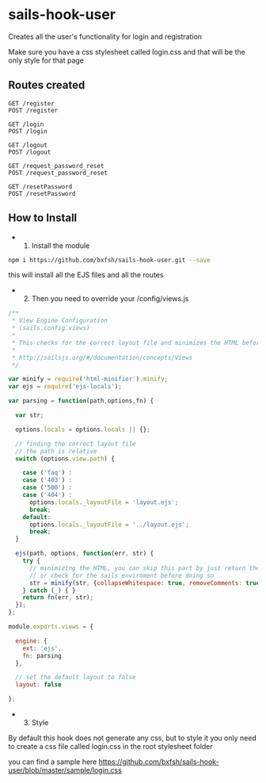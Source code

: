 # sails-hook-user

Creates all the user's functionality for login and registration

Make sure you have a css stylesheet called login.css and that will be the only style for that page

## Routes created
```
GET /register
POST /register

GET /login
POST /login

GET /logout
POST /logout

GET /request_password_reset
POST /request_password_reset

GET /resetPassword
POST /resetPassword
```

## How to Install

* 1) Install the module

```bash
npm i https://github.com/bxfsh/sails-hook-user.git --save
```
this will install all the EJS files and all the routes 

* 2) Then you need to override your /config/views.js

```javascript
/**
 * View Engine Configuration
 * (sails.config.views)
 *
 * This checks for the correct layout file and minimizes the HTML before sending to the front end
 *
 * http://sailsjs.org/#/documentation/concepts/Views
 */

var minify = require('html-minifier').minify;
var ejs = require('ejs-locals');

var parsing = function(path,options,fn) {

  var str;

  options.locals = options.locals || {};

  // finding the correct layout file
  // the path is relative 
  switch (options.view.path) {

    case ('faq') :
    case ('403') :
    case ('500') :
    case ('404') :
      options.locals._layoutFile = 'layout.ejs';
      break;
    default:
      options.locals._layoutFile = '../layout.ejs';
      break;
  }

  ejs(path, options, function(err, str) {
    try {
      // minimizing the HTML, you can skip this part by just return the str 
      // or check for the sails enviroment before doing so
      str = minify(str, {collapseWhitespace: true, removeComments: true});
    } catch (_) { }
    return fn(err, str);
  });
};

module.exports.views = {

  engine: {
    ext: 'ejs',
    fn: parsing
  },

  // set the default layout to false
  layout: false

};
```

* 3) Style

By default this hook does not generate any css, but to style it you only need to create a css file called login.css in the root stylesheet folder

you can find a sample here https://github.com/bxfsh/sails-hook-user/blob/master/sample/login.css
